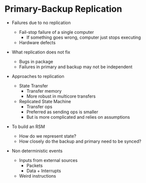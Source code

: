 # Primary-Backup Replication

- Failures due to no replication
  - Fail-stop failure of a single computer
    - If something goes wrong, computer just stops executing
  - Hardware defects

- What replication does not fix
  - Bugs in package
  - Failures in primary and backup may not be independent

- Approaches to replication
  - State Transfer
    - Transfer memory
    - More robust in multicore transfers
  - Replicated State Machine
    - Transfer ops
    - Preferred as sending ops is smaller
    - But is more complicated and relies on assumptions

- To build an RSM
  - How do we represent state?
  - How closely do the backup and primary need to be synced?

- Non deterministic events
  - Inputs from external sources
    - Packets
    - Data + Interrupts
  - Weird instructions
